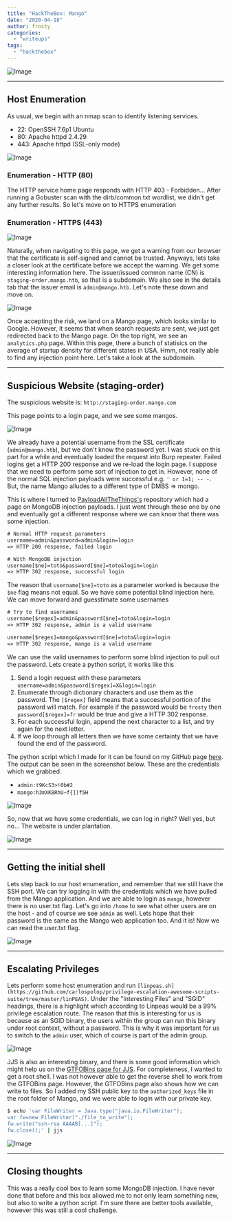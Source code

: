 ```yaml
---
title: "HackTheBox: Mango"
date: "2020-04-18"
author: frosty
categories:
  - "writeups"
tags:
  - "hackthebox"
---
```



![Image](assets/img/writeups/hackthebox/mango/image-81.png)

* * *

## Host Enumeration

As usual, we begin with an nmap scan to identify listening services.

- 22: OpenSSH 7.6p1 Ubuntu
- 80: Apache httpd 2.4.29
- 443: Apache httpd (SSL-only mode)

![Image](assets/img/writeups/hackthebox/mango/image-82.png)

### Enumeration - HTTP (80)

The HTTP service home page responds with HTTP 403 - Forbidden... After running a Gobuster scan with the dirb/common.txt wordlist, we didn't get any further results. So let's move on to HTTPS enumeration

### Enumeration - HTTPS (443)

![Image](assets/img/writeups/hackthebox/mango/pc4fp1rho7t41.png)

Naturally, when navigating to this page, we get a warning from our browser that the certificate is self-signed and cannot be trusted. Anyways, lets take a closer look at the certificate before we accept the warning. We get some interesting information here. The issuer/issued common name (CN) is `staging-order.mango.htb`, so that is a subdomain. We also see in the details tab that the issuer email is `admin@mango.htb`. Let's note these down and move on.

![Image](assets/img/writeups/hackthebox/mango/image-83.png)

Once accepting the risk, we land on a Mango page, which looks similar to Google. However, it seems that when search requests are sent, we just get redirected back to the Mango page. On the top right, we see an `analytics.php` page. Within this page, there a bunch of statisics on the average of startup density for different states in USA. Hmm, not really able to find any injection point here. Let's take a look at the subdomain.

* * *

## Suspicious Website (staging-order)

The suspicious website is: `http://staging-order.mango.com`

This page points to a login page, and we see some mangos.

![Image](assets/img/writeups/hackthebox/mango/image-86-1024x552.png)

We already have a potential username from the SSL certificate (`admin@mango.htb`), but we don't know the password yet. I was stuck on this part for a while and eventually loaded the request into Burp repeater. Failed logins get a HTTP 200 response and we re-load the login page. I suppose that we need to perform some sort of injection to get in. However, none of the normal SQL injection payloads were successful e.g. `' or 1=1; -- -`. But, the name Mango alludes to a different type of DMBS => mongo.

This is where I turned to [PayloadAllTheThings's](https://github.com/swisskyrepo/PayloadsAllTheThings/tree/master/NoSQL%20Injection) repository which had a page on MongoDB injection payloads. I just went through these one by one and eventually got a different response where we can know that there was some injection.

```txt
# Normal HTTP request parameters
username=admin&password=admin&login=login
=> HTTP 200 response, failed login

# With MongoDB injection
username[$ne]=toto&password[$ne]=toto&login=login
=> HTTP 302 response, successful login
```

The reason that `username[$ne]=toto` as a parameter worked is because the `$ne` flag means not equal. So we have some potential blind injection here. We can move forward and guesstimate some usernames

```txt
# Try to find usernames
username[$regex]=admin&password[$ne]=toto&login=login
=> HTTP 302 response, admin is a valid username

username[$regex]=mango&password[$ne]=toto&login=login
=> HTTP 302 response, mango is a valid username
```

We can use the valid usernames to perform some blind injection to pull out the password. Lets create a python script, it works like this

1. Send a login request with these parameters
    `username=admin&password[$regex]=X&login=login`
2. Enumerate through dictionary characters and use them as the password. The `[$regex]` field means that a successful portion of the password will match. For example if the password would be `frosty` then `password[$regex]=fr` would be true and give a HTTP 302 response.
3. For each successful login, append the next character to a list, and try again for the next letter.
4. If we loop through all letters then we have some certainty that we have found the end of the password.

The python script which I made for it can be found on my GitHub page [here](https://github.com/othornew/NoSQL-Injection). The output can be seen in the screenshot below. These are the credentials which we grabbed.

- `admin:t9KcS3>!0b#2`
- `mango:h3mXK8RhU~f{])f5H`

![Image](assets/img/writeups/hackthebox/mango/image-87.png)

So, now that we have some credentials, we can log in right? Well yes, but no... The website is under plantation.

![Image](assets/img/writeups/hackthebox/mango/image-88.png)

* * *

## Getting the initial shell

Lets step back to our host enumeration, and remember that we still have the SSH port. We can try logging in with the credentials which we have pulled from the Mango application. And we are able to login as `mango`, however there is no user.txt flag. Let's go into `/home` to see what other users are on the host - and of course we see `admin` as well. Lets hope that their password is the same as the Mango web application too. And it is! Now we can read the user.txt flag.

![Image](assets/img/writeups/hackthebox/mango/image-89.png)

* * *

## Escalating Privileges

Lets perform some host enumeration and run `[linpeas.sh](https://github.com/carlospolop/privilege-escalation-awesome-scripts-suite/tree/master/linPEAS)`. Under the "Interesting Files" and "SGID" headings, there is a highlight which according to Linpeas would be a 99% privilege escalation route. The reason that this is interesting for us is because as an SGID binary, the users within the group can run this binary under root context, without a password. This is why it was important for us to switch to the `admin` user, which of course is part of the admin group.

![Image](assets/img/writeups/hackthebox/mango/image-90.png)

JJS is also an interesting binary, and there is some good information which might help us on the [GTFOBins page for JJS](https://gtfobins.github.io/gtfobins/jjs). For completeness, I wanted to get a root shell. I was not however able to get the reverse shell to work from the GTFOBins page. However, the GTFOBins page also shows how we can write to files. So I added my SSH public key to the `authorized_keys` file in the root folder of Mango, and we were able to login with our private key.

```sh
$ echo 'var FileWriter = Java.type("java.io.FileWriter");
var fw=new FileWriter("./file_to_write");
fw.write("ssh-rsa AAAAB[...]");
fw.close();' | jjs
```

![Image](assets/img/writeups/hackthebox/mango/image-91.png)

* * *

## Closing thoughts

This was a really cool box to learn some MongoDB injection. I have never done that before and this box allowed me to not only learn something new, but also to write a python script. I'm sure there are better tools available, however this was still a cool challenge.
